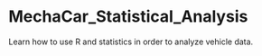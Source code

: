 # MechaCar_Statistical_Analysis
Learn how to use R and statistics in order to analyze vehicle data.
